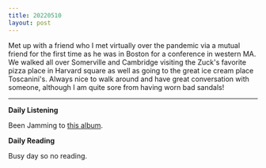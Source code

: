 ```yaml
---
title: 20220510
layout: post
---
```


Met up with a friend who I met virtually over the pandemic via a mutual friend for the first time as he was in Boston for a conference in western MA. We walked all over Somerville and Cambridge visiting the Zuck's favorite pizza place in Harvard square as well as going to the great ice cream place Toscanini's. Always nice to walk around and have great conversation with someone, although I am quite sore from having worn bad sandals!

---

**Daily Listening**

Been Jamming to [this album](https://open.spotify.com/album/0XuwPhebog4DfynvdPntuW?si=tQ1wrwLSTzayCeXvGoehbA).

**Daily Reading**

Busy day so no reading.